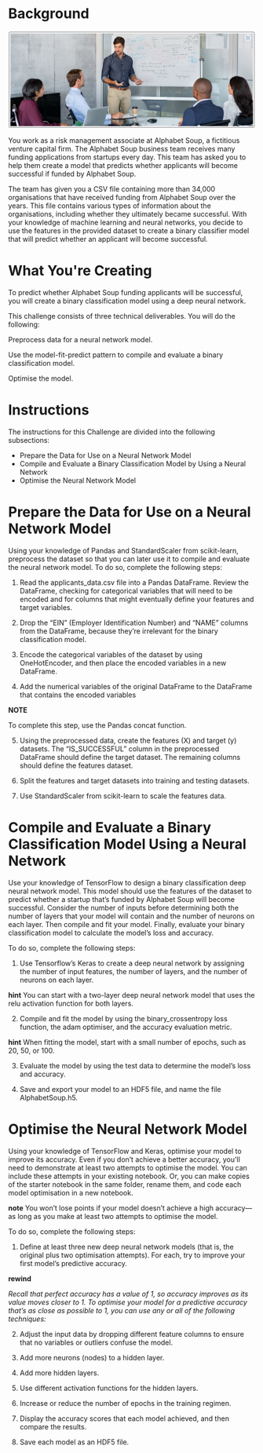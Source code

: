 # Background

![module-13-challenge](Images/mod13-background.JPG)

You work as a risk management associate at Alphabet Soup, a fictitious venture capital firm. The Alphabet Soup business team receives many funding applications from startups every day. This team has asked you to help them create a model that predicts whether applicants will become successful if funded by Alphabet Soup.

The team has given you a CSV file containing more than 34,000 organisations that have received funding from Alphabet Soup over the years. This file contains various types of information about the organisations, including whether they ultimately became successful. With your knowledge of machine learning and neural networks, you decide to use the features in the provided dataset to create a binary classifier model that will predict whether an applicant will become successful.

# What You're Creating
To predict whether Alphabet Soup funding applicants will be successful, you will create a binary classification model using a deep neural network.

This challenge consists of three technical deliverables. You will do the following:

Preprocess data for a neural network model.

Use the model-fit-predict pattern to compile and evaluate a binary classification model.

Optimise the model.

# Instructions
The instructions for this Challenge are divided into the following subsections:

* Prepare the Data for Use on a Neural Network Model
* Compile and Evaluate a Binary Classification Model by Using a Neural Network
* Optimise the Neural Network Model

# Prepare the Data for Use on a Neural Network Model
Using your knowledge of Pandas and StandardScaler from scikit-learn, preprocess the dataset so that you can later use it to compile and evaluate the neural network model. To do so, complete the following steps:

1. Read the applicants_data.csv file into a Pandas DataFrame. Review the DataFrame, checking for categorical variables that will need to be encoded and for columns that might eventually define your features and target variables.

2. Drop the “EIN” (Employer Identification Number) and “NAME” columns from the DataFrame, because they’re irrelevant for the binary classification model.

3. Encode the categorical variables of the dataset by using OneHotEncoder, and then place the encoded variables in a new DataFrame.

4. Add the numerical variables of the original DataFrame to the DataFrame that contains the encoded variables

**NOTE** 

To complete this step, use the Pandas concat function.

5. Using the preprocessed data, create the features (X) and target (y) datasets. The “IS_SUCCESSFUL” column in the preprocessed DataFrame should define the target dataset. The remaining columns should define the features dataset.

6. Split the features and target datasets into training and testing datasets.

7.  Use StandardScaler from scikit-learn to scale the features data.

# Compile and Evaluate a Binary Classification Model Using a Neural Network
Use your knowledge of TensorFlow to design a binary classification deep neural network model. This model should use the features of the dataset to predict whether a startup that’s funded by Alphabet Soup will become successful. Consider the number of inputs before determining both the number of layers that your model will contain and the number of neurons on each layer. Then compile and fit your model. Finally, evaluate your binary classification model to calculate the model’s loss and accuracy.

To do so, complete the following steps:

1. Use Tensorflow’s Keras to create a deep neural network by assigning the number of input features, the number of layers, and the number of neurons on each layer.

**hint**
You can start with a two-layer deep neural network model that uses the relu activation function for both layers.

2. Compile and fit the model by using the binary_crossentropy loss function, the adam optimiser, and the accuracy evaluation metric.

**hint**
When fitting the model, start with a small number of epochs, such as 20, 50, or 100.

3. Evaluate the model by using the test data to determine the model’s loss and accuracy.

4. Save and export your model to an HDF5 file, and name the file AlphabetSoup.h5.

# Optimise the Neural Network Model
Using your knowledge of TensorFlow and Keras, optimise your model to improve its accuracy. Even if you don’t achieve a better accuracy, you'll need to demonstrate at least two attempts to optimise the model. You can include these attempts in your existing notebook. Or, you can make copies of the starter notebook in the same folder, rename them, and code each model optimisation in a new notebook.

**note**
You won’t lose points if your model doesn’t achieve a high accuracy—as long as you make at least two attempts to optimise the model.

To do so, complete the following steps:

1. Define at least three new deep neural network models (that is, the original plus two optimisation attempts). For each, try to improve your first model’s predictive accuracy.

**rewind**

_Recall that perfect accuracy has a value of 1, so accuracy improves as its value moves closer to 1. To optimise your model for a predictive accuracy that’s as close as possible to 1, you can use any or all of the following techniques:_

2. Adjust the input data by dropping different feature columns to ensure that no variables or outliers confuse the model.

3. Add more neurons (nodes) to a hidden layer.

4. Add more hidden layers.

5. Use different activation functions for the hidden layers.

6. Increase or reduce the number of epochs in the training regimen.

7. Display the accuracy scores that each model achieved, and then compare the results.

8. Save each model as an HDF5 file.
